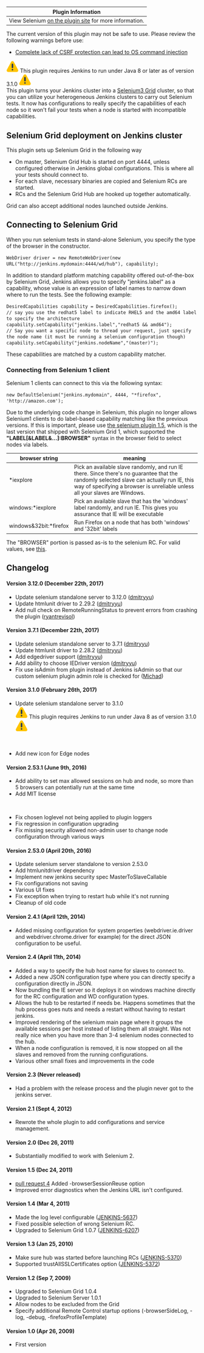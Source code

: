 | Plugin Information                                                                            |
|-----------------------------------------------------------------------------------------------|
| View Selenium [on the plugin site](https://plugins.jenkins.io/selenium) for more information. |

The current version of this plugin may not be safe to use. Please review
the following warnings before use:

-   [Complete lack of CSRF protection can lead to OS command
    injection](https://jenkins.io/security/advisory/2020-06-03/#SECURITY-1766)

![(warning)](docs/images/warning.svg)
This plugin requires Jenkins to run under Java 8 or later as of version
3.1.0
![(warning)](docs/images/warning.svg)  
This plugin turns your Jenkins cluster into a [Selenium3
Grid](https://github.com/seleniumhq/selenium/wiki) cluster, so that you
can utilize your heterogeneous Jenkins clusters to carry out Selenium
tests. It now has configurations to really specify the capabilities of
each node so it won't fail your tests when a node is started with
incompatible capabilities.

## Selenium Grid deployment on Jenkins cluster

This plugin sets up Selenium Grid in the following way

-   On master, Selenium Grid Hub is started on port 4444, unless
    configured otherwise in Jenkins global configurations. This is where
    all your tests should connect to.
-   For each slave, necessary binaries are copied and Selenium RCs are
    started.
-   RCs and the Selenium Grid Hub are hooked up together automatically.

Grid can also accept additional nodes launched outside Jenkins.

## Connecting to Selenium Grid

When you run selenium tests in stand-alone Selenium, you specify the
type of the browser in the constructor.

``` syntaxhighlighter-pre
WebDriver driver = new RemoteWebDriver(new URL("http://jenkins.mydomain:4444/wd/hub"), capability);
```

In addition to standard platform matching capability offered
out-of-the-box by Selenium Grid, Jenkins allows you to specify
"jenkins.label" as a capability, whose value is an expression of label
names to narrow down where to run the tests. See the following example:

``` syntaxhighlighter-pre
DesiredCapabilities capability = DesiredCapabilities.firefox();
// say you use the redhat5 label to indicate RHEL5 and the amd64 label to specify the architecture
capability.setCapability("jenkins.label","redhat5 && amd64");
// Say you want a specific node to thread your request, just specify the node name (it must be running a selenium configuration though)
capability.setCapability("jenkins.nodeName","(master)");
```

These capabilities are matched by a custom capability matcher.

### Connecting from Selenium 1 client

Selenium 1 clients can connect to this via the following syntax:

``` syntaxhighlighter-pre
new DefaultSelenium("jenkins.mydomain", 4444, "*firefox", 'http://amazon.com');
```

Due to the underlying code change in Selenium, this plugin no longer
allows Selenium1 clients to do label-based capability matching like the
previous versions. If this is important, please use [the selenium plugin
1.5](https://updates.jenkins-ci.org/download/plugins/selenium/), which
is the last version that shipped with Selenium Grid 1, which supported
the **"LABEL\[&LABEL&...\]:BROWSER"** syntax in the browser field to
select nodes via labels.

| browser string          | meaning                                                                                                                                                                                                                 |
|-------------------------|-------------------------------------------------------------------------------------------------------------------------------------------------------------------------------------------------------------------------|
| \*iexplore              | Pick an available slave randomly, and run IE there. Since there's no guarantee that the randomly selected slave can actually run IE, this way of specifying a browser is unreliable unless all your slaves are Windows. |
| windows:\*iexplore      | Pick an available slave that has the 'windows' label randomly, and run IE. This gives you assurance that IE will be executable                                                                                          |
| windows&32bit:\*firefox | Run Firefox on a node that has both 'windows' and '32bit' labels                                                                                                                                                        |

The "BROWSER" portion is passed as-is to the selenium RC. For valid
values, see
[this](https://github.com/SeleniumHQ/selenium/wiki/DesiredCapabilities).

## Changelog

#### Version 3.12.0 (December 22th, 2017)

-   Update selenium standalone server to 3.12.0
    ([dmitryyu](https://github.com/jenkinsci/selenium-plugin/pull/126))
-   Update htmlunit driver to 2.29.2
    ([dmitryyu](https://github.com/jenkinsci/selenium-plugin/pull/120))
-   Add null check on RemoteRunningStatus to prevent errors from
    crashing the plugin
    ([ryantrevisol](https://github.com/jenkinsci/selenium-plugin/pull/123))

#### Version 3.7.1 (December 22th, 2017)

-   Update selenium standalone server to 3.7.1
    ([dmitryyu](https://github.com/jenkinsci/selenium-plugin/pull/111))
-   Update htmlunit driver to
    2.28.2 ([dmitryyu](https://github.com/jenkinsci/selenium-plugin/pull/111))
-   Add edgedriver
    support ([dmitryyu](https://github.com/jenkinsci/selenium-plugin/pull/114))
-   Add ability to choose IEDriver
    version ([dmitryyu](https://github.com/jenkinsci/selenium-plugin/pull/113))
-   Fix use isAdmin from plugin instead of Jenkins isAdmin so that our
    custom selenium plugin admin role is checked for
    ([Michad](https://github.com/jenkinsci/selenium-plugin/pull/107))

#### Version 3.1.0 (February 26th, 2017)

-   Update selenium standalone server to 3.1.0  
    ![(warning)](docs/images/warning.svg)
    This plugin requires Jenkins to run under Java 8 as of version 3.1.0
    ![(warning)](docs/images/warning.svg)

&nbsp;

-   Add new icon for Edge nodes

#### Version 2.53.1 (June 9th, 2016)

-   Add ability to set max allowed sessions on hub and node, so more
    than 5 browsers can potentially run at the same time
-   Add MIT license

&nbsp;

-   Fix chosen loglevel not being applied to plugin loggers
-   Fix regression in configuration upgrading
-   Fix missing security allowed non-admin user to change node
    configuration through various ways

#### Version 2.53.0 (April 20th, 2016)

-   Update selenium server standalone to version 2.53.0
-   Add htmlunitdriver dependency
-   Implement new jenkins security spec MasterToSlaveCallable
-   Fix configurations not saving
-   Various UI fixes
-   Fix exception when trying to restart hub while it's not running
-   Cleanup of old code

#### Version 2.4.1 (April 12th, 2014)

-   Added missing configuration for system properties
    (webdriver.ie.driver and webdriver.chrome.driver for example) for
    the direct JSON configuration to be useful. 

#### Version 2.4 (April 11th, 2014)

-   Added a way to specify the hub host name for slaves to connect to.
-   Added a new JSON configuration type where you can directly specify a
    configuration directly in JSON.
-   Now bundling the IE server so it deploys it on windows machine
    directly for the RC configuration and WD configuration types.
-   Allows the hub to be restarted if needs be. Happens sometimes that
    the hub process goes nuts and needs a restart without having to
    restart jenkins.
-   Improved rendering of the selenium main page where it groups the
    available sessions per host instead of listing them all straight.
    Was not really nice when you have more than 3-4 selenium nodes
    connected to the hub.
-   When a node configuration is removed, it is now stopped on all the
    slaves and removed from the running configurations.
-   Various other small fixes and improvements in the code

#### Version 2.3 (Never released)

-   Had a problem with the release process and the plugin never got to
    the jenkins server.

#### Version 2.1 (Sept 4, 2012)

-   Rewrote the whole plugin to add configurations and service
    management.

#### Version 2.0 (Dec 26, 2011)

-   Substantially modified to work with Selenium 2.

#### Version 1.5 (Dec 24, 2011)

-   [pull request
    4](https://github.com/jenkinsci/selenium-plugin/pull/4) Added
    -browserSessionReuse option
-   Improved error diagnostics when the Jenkins URL isn't configured.

#### Version 1.4 (Mar 4, 2011)

-   Made the log level configurable
    ([JENKINS-5637](https://issues.jenkins-ci.org/browse/JENKINS-5637))
-   Fixed possible selection of wrong Selenium RC.
-   Upgraded to Selenium Grid 1.0.7
    ([JENKINS-6207](https://issues.jenkins-ci.org/browse/JENKINS-6207))

#### Version 1.3 (Jan 25, 2010)

-   Make sure hub was started before launching RCs
    ([JENKINS-5370](https://issues.jenkins-ci.org/browse/JENKINS-5370))
-   Supported trustAllSSLCertificates option
    ([JENKINS-5372](https://issues.jenkins-ci.org/browse/JENKINS-5372))

#### Version 1.2 (Sep 7, 2009)

-   Upgraded to Selenium Grid 1.0.4
-   Upgraded to Selenium Server 1.0.1
-   Allow nodes to be excluded from the Grid
-   Specify additional Remote Control startup options (-browserSideLog,
    -log, -debug, -firefoxProfileTemplate)

#### Version 1.0 (Apr 26, 2009)

-   First version
